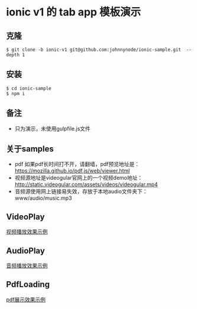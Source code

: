 # ionic v1 的 tab app 模板演示

## 克隆
```
$ git clone -b ionic-v1 git@github.com:johnnynode/ionic-sample.git  --depth 1

```

## 安装
```
$ cd ionic-sample
$ npm i

```

## 备注
- 只为演示，未使用gulpfile.js文件

## 关于samples

- pdf 如果pdf长时间打不开，请翻墙，pdf预览地址是：https://mozilla.github.io/pdf.js/web/viewer.html
- 视频源地址是videogular官网上的一个视频demo地址：http://static.videogular.com/assets/videos/videogular.mp4
- 音频源使用网上链接易失效，存放于本地audio文件夹下：www/audio/music.mp3

## VideoPlay
[视频播放效果示例](video.md)

## AudioPlay
[音频播放效果示例](audio.md)

## PdfLoading
[pdf展示效果示例](pdf.md)